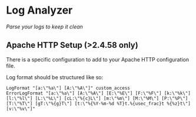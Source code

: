 # Log Analyzer

*Parse your logs to keep it clean*

## Apache HTTP Setup (>2.4.58 only)

There is a specific configuration to add to your Apache HTTP configuration file.

Log format should be structured like so:
```
LogFormat "[a:\"%a\"] [A:\"%A\"]" custom_access
ErrorLogFormat "[a:\"%a\"] [A:\"%A\"] [E:\"%E\"] [F:\"%F\"] [k:\"%k\"] [l:\"%l\"] [L:\"%L\"] [cL:\"%{c}L\"] [m:\"%m\"] [M:\"%M\"] [P:\"%P\"] [T:\"%T\"] [gT:\"%{g}T\"] [t:\"%{%Y-%m-%d %T}t.%{usec_frac}t %{%z}t\"] [v:\"%v\"]"
```